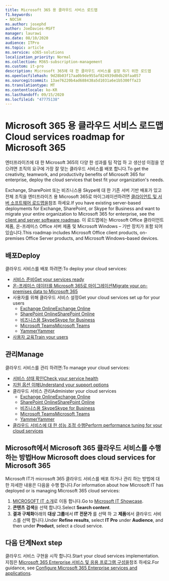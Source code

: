 ```yaml
---
title: Microsoft 365 용 클라우드 서비스 로드맵
f1.keywords:
- NOCSH
ms.author: josephd
author: JoeDavies-MSFT
manager: laurawi
ms.date: 08/10/2020
audience: ITPro
ms.topic: article
ms.service: o365-solutions
localization_priority: Normal
ms.collection: M365-subscription-management
ms.custom: it-pro
description: Microsoft 365에 대 한 클라우드 서비스를 설정 하기 위한 로드맵
ms.openlocfilehash: 9d28b03f17aa0b9de955af824939d0db28faa057
ms.sourcegitcommit: 13ae76220b4ad688438a5d1031a6e1b5300ffa23
ms.translationtype: MT
ms.contentlocale: ko-KR
ms.lasthandoff: 09/15/2020
ms.locfileid: "47775138"
---
```

# <a name="cloud-services-roadmap-for-microsoft-365"></a><span data-ttu-id="4ee75-103">Microsoft 365 용 클라우드 서비스 로드맵</span><span class="sxs-lookup"><span data-stu-id="4ee75-103">Cloud services roadmap for Microsoft 365</span></span>

<span data-ttu-id="4ee75-104">엔터프라이즈에 대 한 Microsoft 365의 다양 한 성과를 팀 작업 하 고 생산성 이점을 얻으려면 조직의 요구에 가장 잘 맞는 클라우드 서비스를 배포 합니다.</span><span class="sxs-lookup"><span data-stu-id="4ee75-104">To get the creativity, teamwork, and productivity benefits of Microsoft 365 for enterprise, deploy the cloud services that best fit your organization's needs.</span></span>

<span data-ttu-id="4ee75-105">Exchange, SharePoint 또는 비즈니스용 Skype에 대 한 기존 서버 기반 배포가 있고 전체 조직을 엔터프라이즈 용 Microsoft 365로 마이그레이션하려면 [클라이언트 및 서버 소프트웨어 로드맵을](client-server-software-roadmap-microsoft-365.md)참조 하세요.</span><span class="sxs-lookup"><span data-stu-id="4ee75-105">If you have existing server-based deployments for Exchange, SharePoint, or Skype for Business and want to migrate your entire organization to Microsoft 365 for enterprise, see the [client and server software roadmap](client-server-software-roadmap-microsoft-365.md).</span></span> <span data-ttu-id="4ee75-106">이 로드맵에는 Microsoft Office 클라이언트 제품, 온-프레미스 Office 서버 제품 및 Microsoft Windows &ndash; 기반 장치가 포함 되어 있습니다.</span><span class="sxs-lookup"><span data-stu-id="4ee75-106">This roadmap includes Microsoft Office client products, on-premises Office Server products, and Microsoft Windows&ndash;based devices.</span></span>

## <a name="deploy"></a><span data-ttu-id="4ee75-107">배포</span><span class="sxs-lookup"><span data-stu-id="4ee75-107">Deploy</span></span>

<span data-ttu-id="4ee75-108">클라우드 서비스를 배포 하려면:</span><span class="sxs-lookup"><span data-stu-id="4ee75-108">To deploy your cloud services:</span></span>

- [<span data-ttu-id="4ee75-109">서비스 준비</span><span class="sxs-lookup"><span data-stu-id="4ee75-109">Get your services ready</span></span>](configure-services-and-applications.md)
- [<span data-ttu-id="4ee75-110">온-프레미스 데이터를 Microsoft 365로 마이그레이션</span><span class="sxs-lookup"><span data-stu-id="4ee75-110">Migrate your on-premises data to Microsoft 365</span></span>](migrate-data-to-office-365.md)
- <span data-ttu-id="4ee75-111">사용자를 위해 클라우드 서비스 설정</span><span class="sxs-lookup"><span data-stu-id="4ee75-111">Get your cloud services set up for your users</span></span>
  - [<span data-ttu-id="4ee75-112">Exchange Online</span><span class="sxs-lookup"><span data-stu-id="4ee75-112">Exchange Online</span></span>](https://docs.microsoft.com/Exchange/exchange-online)
  - [<span data-ttu-id="4ee75-113">SharePoint Online</span><span class="sxs-lookup"><span data-stu-id="4ee75-113">SharePoint Online</span></span>](https://docs.microsoft.com/sharepoint/sharepoint-online)
  - [<span data-ttu-id="4ee75-114">비즈니스용 Skype</span><span class="sxs-lookup"><span data-stu-id="4ee75-114">Skype for Business</span></span>](https://docs.microsoft.com/SkypeForBusiness/skype-for-business-online)
  - [<span data-ttu-id="4ee75-115">Microsoft Teams</span><span class="sxs-lookup"><span data-stu-id="4ee75-115">Microsoft Teams</span></span>](https://docs.microsoft.com/MicrosoftTeams/Teams-overview)
  - [<span data-ttu-id="4ee75-116">Yammer</span><span class="sxs-lookup"><span data-stu-id="4ee75-116">Yammer</span></span>](https://support.office.com/article/e1464355-1f97-49ac-b2aa-dd320b179dbe)
- [<span data-ttu-id="4ee75-117">사용자 교육</span><span class="sxs-lookup"><span data-stu-id="4ee75-117">Train your users</span></span>](https://docs.microsoft.com/office365/admin/admin-overview/get-started-with-office-365#training-resources-for-your-users)

## <a name="manage"></a><span data-ttu-id="4ee75-118">관리</span><span class="sxs-lookup"><span data-stu-id="4ee75-118">Manage</span></span>

<span data-ttu-id="4ee75-119">클라우드 서비스를 관리 하려면:</span><span class="sxs-lookup"><span data-stu-id="4ee75-119">To manage your cloud services:</span></span> 

- [<span data-ttu-id="4ee75-120">서비스 상태 확인</span><span class="sxs-lookup"><span data-stu-id="4ee75-120">Check your service health</span></span>](view-service-health.md)
- [<span data-ttu-id="4ee75-121">지원 옵션 이해</span><span class="sxs-lookup"><span data-stu-id="4ee75-121">Understand your support options</span></span>](https://support.office.com/article/Contact-support-for-business-products-Admin-Help-32a17ca7-6fa0-4870-8a8d-e25ba4ccfd4b)
- <span data-ttu-id="4ee75-122">클라우드 서비스 관리</span><span class="sxs-lookup"><span data-stu-id="4ee75-122">Administer your cloud services</span></span>
  - [<span data-ttu-id="4ee75-123">Exchange Online</span><span class="sxs-lookup"><span data-stu-id="4ee75-123">Exchange Online</span></span>](https://docs.microsoft.com/Exchange/exchange-online)
  - [<span data-ttu-id="4ee75-124">SharePoint Online</span><span class="sxs-lookup"><span data-stu-id="4ee75-124">SharePoint Online</span></span>](https://support.office.com/article/79eb0420-8cbd-4bcb-a90b-ddc7d3ab4b3a)
  - [<span data-ttu-id="4ee75-125">비즈니스용 Skype</span><span class="sxs-lookup"><span data-stu-id="4ee75-125">Skype for Business</span></span>](https://docs.microsoft.com/SkypeForBusiness/skype-for-business-online)
  - [<span data-ttu-id="4ee75-126">Microsoft Teams</span><span class="sxs-lookup"><span data-stu-id="4ee75-126">Microsoft Teams</span></span>](https://docs.microsoft.com//MicrosoftTeams/quality-of-experience-review-guide)
  - [<span data-ttu-id="4ee75-127">Yammer</span><span class="sxs-lookup"><span data-stu-id="4ee75-127">Yammer</span></span>](https://support.office.com/article/e1464355-1f97-49ac-b2aa-dd320b179dbe)
- [<span data-ttu-id="4ee75-128">클라우드 서비스에 대 한 성능 조정 수행</span><span class="sxs-lookup"><span data-stu-id="4ee75-128">Perform performance tuning for your cloud services</span></span>](tune-microsoft-365-performance.md)

## <a name="how-microsoft-does-cloud-services-for-microsoft-365"></a><span data-ttu-id="4ee75-129">Microsoft에서 Microsoft 365 클라우드 서비스를 수행 하는 방법</span><span class="sxs-lookup"><span data-stu-id="4ee75-129">How Microsoft does cloud services for Microsoft 365</span></span>

<span data-ttu-id="4ee75-130">Microsoft IT가 microsoft 365 클라우드 서비스를 배포 하거나 관리 하는 방법에 대 한 자세한 내용은 다음을 수행 합니다.</span><span class="sxs-lookup"><span data-stu-id="4ee75-130">For information about how Microsoft IT has deployed or is managing Microsoft 365 cloud services:</span></span>

1. <span data-ttu-id="4ee75-131">[MICROSOFT IT 소개](https://www.microsoft.com/itshowcase)로 이동 합니다.</span><span class="sxs-lookup"><span data-stu-id="4ee75-131">Go to [Microsoft IT Showcase](https://www.microsoft.com/itshowcase).</span></span>
2. <span data-ttu-id="4ee75-132">**콘텐츠 검색**을 선택 합니다.</span><span class="sxs-lookup"><span data-stu-id="4ee75-132">Select **Search content**.</span></span>
3. <span data-ttu-id="4ee75-133">**결과 구체화**아래의 **대상 그룹**에서 **IT 전문가** 를 선택 하 고 **제품**에서 클라우드 서비스를 선택 합니다.</span><span class="sxs-lookup"><span data-stu-id="4ee75-133">Under **Refine results**, select **IT Pro** under **Audience**, and then under **Product**, select a cloud service.</span></span>

## <a name="next-step"></a><span data-ttu-id="4ee75-134">다음 단계</span><span class="sxs-lookup"><span data-stu-id="4ee75-134">Next step</span></span>

<span data-ttu-id="4ee75-135">클라우드 서비스 구현을 시작 합니다.</span><span class="sxs-lookup"><span data-stu-id="4ee75-135">Start your cloud services implementation.</span></span> <span data-ttu-id="4ee75-136">지침은 [Microsoft 365 Enterprise 서비스 및 응용 프로그램 구성을](configure-services-and-applications.md)참조 하세요.</span><span class="sxs-lookup"><span data-stu-id="4ee75-136">For guidance, see [Configure Microsoft 365 Enterprise services and applications](configure-services-and-applications.md).</span></span>